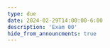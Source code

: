 ```yaml
---
type: due
date: 2024-02-29T14:00:00-6:00
description: 'Exam 00'
hide_from_announcments: true
---
```

